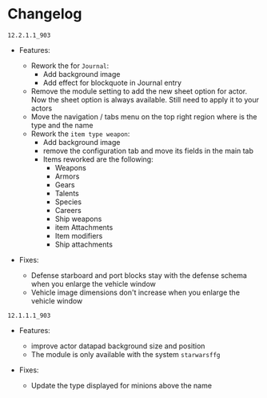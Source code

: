 # Changelog

`12.2.1.1_903`

* Features:
  * Rework the for `Journal`:
    * Add background image
    * Add effect for blockquote in Journal entry
  * Remove the module setting to add the new sheet option for actor. Now the sheet option is always available. Still need to apply it to your actors
  * Move the navigation / tabs menu on the top right region where is the type and the name
  * Rework the `item type weapon`:
    * Add background image
    * remove the configuration tab and move its fields in the main tab
    * Items reworked are the following:
      * Weapons
      * Armors
      * Gears
      * Talents
      * Species
      * Careers
      * Ship weapons
      * item Attachments
      * Item modifiers
      * Ship attachments
  
* Fixes:
  * Defense starboard and port blocks stay with the defense schema when you enlarge the vehicle window
  * Vehicle image dimensions don't increase when you enlarge the vehicle window
  
`12.1.1.1_903`

* Features:
  * improve actor datapad background size and position
  * The module is only available with the system `starwarsffg`
  
* Fixes:
  * Update the type displayed for minions above the name
  